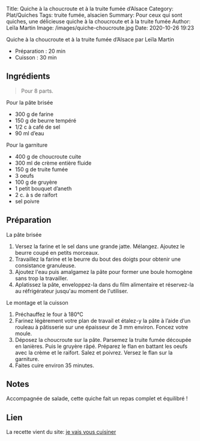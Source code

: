 Title: Quiche à la choucroute et à la truite fumée d’Alsace
Category: Plat/Quiches
Tags: truite fumée, alsacien
Summary: Pour ceux qui sont quiches, une délicieuse quiche à la choucroute et à la truite fumée
Author: Leïla Martin
Image: /images/quiche-choucroute.jpg
Date:  2020-10-26 19:23

Quiche à la choucroute et à la truite fumée d’Alsace par Leïla Martin

- Préparation : 20 min
- Cuisson : 30 min

## Ingrédients
> Pour 8 parts.

Pour la pâte brisée
- 300 g de farine
- 150 g de beurre tempéré
- 1/2 c à café de sel
- 90 ml d’eau

Pour la garniture
- 400 g de choucroute cuite
- 300 ml de crème entière fluide
- 150 g de truite fumée
- 3 oeufs
- 100 g de gruyère
- 1 petit bouquet d’aneth
- 2 c. à s de raifort
- sel poivre


## Préparation
La pâte brisée

1. Versez la farine et le sel dans une grande jatte. Mélangez. Ajoutez le beurre coupé en petits morceaux.
2. Travaillez la farine et le beurre du bout des doigts pour obtenir une consistance granuleuse.
3. Ajoutez l'eau puis amalgamez la pâte pour former une boule homogène sans trop la travailler.
4. Aplatissez la pâte, enveloppez-la dans du film alimentaire et réservez-la au réfrigérateur jusqu'au moment de l'utiliser.

Le montage et la cuisson

1. Préchauffez le four à 180°C
2. Farinez légèrement votre plan de travail et étalez-y la pâte à l’aide d’un rouleau à pâtisserie sur une épaisseur de 3 mm environ. Foncez votre moule.
3. Déposez la choucroute sur la pâte. Parsemez la truite fumée découpée en lanières. Puis le gruyère râpé. Préparez le flan en battant les oeufs avec la crème et le raifort. Salez et poivrez. Versez le flan sur la garniture.
4. Faites cuire environ 35 minutes.

## Notes
Accompagnée de salade, cette quiche fait un repas complet et équilibré !

## Lien
La recette vient du site: [je vais vous cuisiner](https://jevaisvouscuisiner.com/quiche-a-la-choucroute-et-a-la-truite-fumee/10/2020/)
